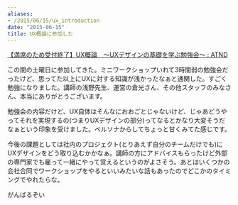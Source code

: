 ```yaml
---
aliases:
- /2015/06/15/ux_introduction
date: "2015-06-15"
title: UX概論に参加した
---
```


[【満席のため受付終了】UX概論　〜UXデザインの基礎を学ぶ勉強会〜 : ATND](https://atnd.org/events/66918)

この間の土曜日に参加してきた。ミニワークショップいれて3時間弱の勉強会だったけど、思ってた以上にUXに対する知識が浅かったなぁと通関した。すごく勉強になりました。講師の浅野先生、運営の倉光さん、その他スタッフのみなさん、本当にありがとうございます。

勉強会の内容だけど、UX自体はそんなにおおごとじゃないけど、じゃあどうやってそれを実現するの(つまりUXデザインの部分)ってなるとかなり大変そうだなぁという印象を受けました。ペルソナからしてちょっと甘くみてた感じです。

今後の課題としては社内のプロジェクト(とりあえず自分のチームだけでも)にUXデザインをどう取り込むかかなぁ。講師の方にアドバイスもらったけど外部の専門家でも雇って一緒にやって覚えるというのがよさそう。あとはいくつかの会社合同でワークショップをやるといいみたいな話もあったのでどこかのタイミングでやれたらな。

がんばるぞい